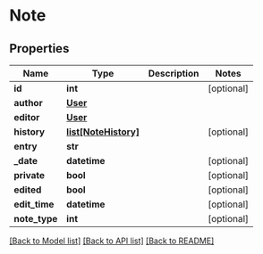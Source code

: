 # Note

## Properties
Name | Type | Description | Notes
------------ | ------------- | ------------- | -------------
**id** | **int** |  | [optional] 
**author** | [**User**](User.md) |  | 
**editor** | [**User**](User.md) |  | 
**history** | [**list[NoteHistory]**](NoteHistory.md) |  | [optional] 
**entry** | **str** |  | 
**_date** | **datetime** |  | [optional] 
**private** | **bool** |  | [optional] 
**edited** | **bool** |  | [optional] 
**edit_time** | **datetime** |  | [optional] 
**note_type** | **int** |  | [optional] 

[[Back to Model list]](../README.md#documentation-for-models) [[Back to API list]](../README.md#documentation-for-api-endpoints) [[Back to README]](../README.md)


